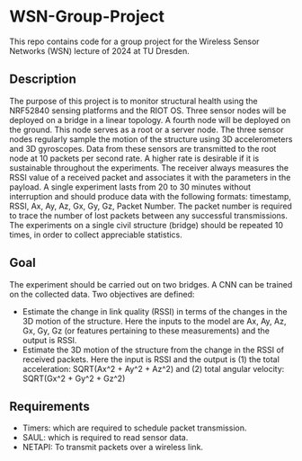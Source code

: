 # WSN-Group-Project
This repo contains code for a group project for the Wireless Sensor Networks (WSN) lecture of 2024 at TU Dresden.

## Description
The purpose of this project is to monitor structural health using the NRF52840 sensing platforms and the RIOT OS. Three sensor nodes will be deployed on a bridge in a linear topology. A fourth node will be deployed on the ground. This node serves as a root or a server node. The three sensor nodes regularly sample the motion of the structure using 3D accelerometers and 3D gyroscopes. Data from these sensors are transmitted to the root node at 10 packets per second rate. A higher rate is desirable if it is sustainable throughout the experiments. The receiver always measures the RSSI value of a received packet and associates it with the parameters in the payload. A single experiment lasts from 20 to 30 minutes without interruption and should produce data with the following formats: timestamp, RSSI, Ax, Ay, Az, Gx, Gy, Gz, Packet Number. The packet number is required to trace the number of lost packets between any successful transmissions. The experiments on a single civil structure (bridge) should be repeated 10 times, in order to collect appreciable statistics.

## Goal
The experiment should be carried out on two bridges. A CNN can be trained on the collected data.
Two objectives are defined:
- Estimate the change in link quality (RSSI) in terms of the changes in the 3D motion of the structure. Here the inputs to the model are Ax, Ay, Az, Gx, Gy, Gz (or features pertaining to these measurements) and the output is RSSI.
- Estimate the 3D motion of the structure from the change in the RSSI of received packets. Here the input is RSSI and the output is (1) the total acceleration: SQRT(Ax^2 + Ay^2 + Az^2) and (2) total angular velocity: SQRT(Gx^2 + Gy^2 + Gz^2)

## Requirements
- Timers: which are required to schedule packet transmission.
- SAUL: which is required to read sensor data.
- NETAPI: To transmit packets over a wireless link.
